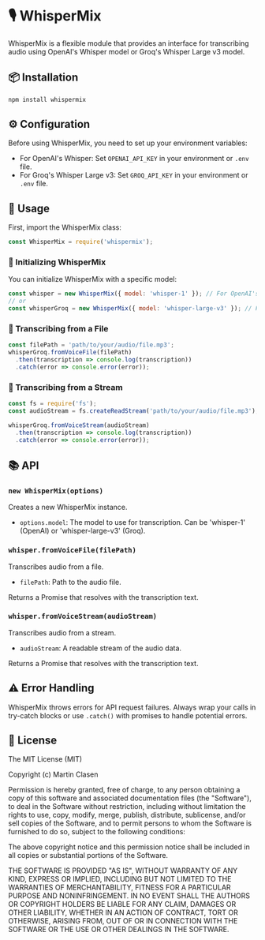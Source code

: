 # 🎙️ WhisperMix

WhisperMix is a flexible module that provides an interface for transcribing audio using OpenAI's Whisper model or Groq's Whisper Large v3 model.

## 📦 Installation

```bash
npm install whispermix
```

## ⚙️ Configuration

Before using WhisperMix, you need to set up your environment variables:

- For OpenAI's Whisper: Set `OPENAI_API_KEY` in your environment or `.env` file.
- For Groq's Whisper Large v3: Set `GROQ_API_KEY` in your environment or `.env` file.

## 🚀 Usage

First, import the WhisperMix class:

```javascript
const WhisperMix = require('whispermix');
```

### 🔧 Initializing WhisperMix

You can initialize WhisperMix with a specific model:

```javascript
const whisper = new WhisperMix({ model: 'whisper-1' }); // For OpenAI's Whisper
// or
const whisperGroq = new WhisperMix({ model: 'whisper-large-v3' }); // For Groq's Whisper Large v3
```

### 📄 Transcribing from a File

```javascript
const filePath = 'path/to/your/audio/file.mp3';
whisperGroq.fromVoiceFile(filePath)
  .then(transcription => console.log(transcription))
  .catch(error => console.error(error));
```

### 🌊 Transcribing from a Stream

```javascript
const fs = require('fs');
const audioStream = fs.createReadStream('path/to/your/audio/file.mp3');

whisperGroq.fromVoiceStream(audioStream)
  .then(transcription => console.log(transcription))
  .catch(error => console.error(error));
```

## 📚 API

### `new WhisperMix(options)`

Creates a new WhisperMix instance.

- `options.model`: The model to use for transcription. Can be 'whisper-1' (OpenAI) or 'whisper-large-v3' (Groq).

### `whisper.fromVoiceFile(filePath)`

Transcribes audio from a file.

- `filePath`: Path to the audio file.

Returns a Promise that resolves with the transcription text.

### `whisper.fromVoiceStream(audioStream)`

Transcribes audio from a stream.

- `audioStream`: A readable stream of the audio data.

Returns a Promise that resolves with the transcription text.

## ⚠️ Error Handling

WhisperMix throws errors for API request failures. Always wrap your calls in try-catch blocks or use `.catch()` with promises to handle potential errors.

## 📄 License

The MIT License (MIT)

Copyright (c) Martin Clasen

Permission is hereby granted, free of charge, to any person obtaining a copy of this software and associated documentation files (the "Software"), to deal in the Software without restriction, including without limitation the rights to use, copy, modify, merge, publish, distribute, sublicense, and/or sell copies of the Software, and to permit persons to whom the Software is furnished to do so, subject to the following conditions:

The above copyright notice and this permission notice shall be included in all copies or substantial portions of the Software.

THE SOFTWARE IS PROVIDED "AS IS", WITHOUT WARRANTY OF ANY KIND, EXPRESS OR IMPLIED, INCLUDING BUT NOT LIMITED TO THE WARRANTIES OF MERCHANTABILITY, FITNESS FOR A PARTICULAR PURPOSE AND NONINFRINGEMENT. IN NO EVENT SHALL THE AUTHORS OR COPYRIGHT HOLDERS BE LIABLE FOR ANY CLAIM, DAMAGES OR OTHER LIABILITY, WHETHER IN AN ACTION OF CONTRACT, TORT OR OTHERWISE, ARISING FROM, OUT OF OR IN CONNECTION WITH THE SOFTWARE OR THE USE OR OTHER DEALINGS IN THE SOFTWARE.